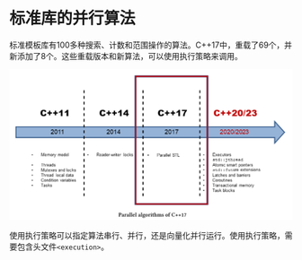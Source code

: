 # 标准库的并行算法

标准模板库有100多种搜索、计数和范围操作的算法。C++17中，重载了69个，并新添加了8个。这些重载版本和新算法，可以使用执行策略来调用。

![](../../../images/detail/Parallel-Algorithms-of-the-Standard/1.png)

使用执行策略可以指定算法串行、并行，还是向量化并行运行。使用执行策略，需要包含头文件`<execution>`。